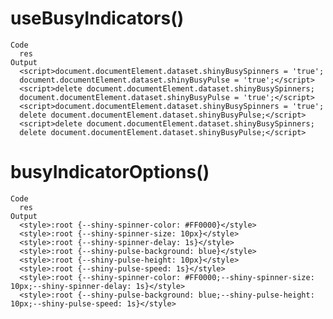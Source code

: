 # useBusyIndicators()

    Code
      res
    Output
      <script>document.documentElement.dataset.shinyBusySpinners = 'true';
      document.documentElement.dataset.shinyBusyPulse = 'true';</script>
      <script>delete document.documentElement.dataset.shinyBusySpinners;
      document.documentElement.dataset.shinyBusyPulse = 'true';</script>
      <script>document.documentElement.dataset.shinyBusySpinners = 'true';
      delete document.documentElement.dataset.shinyBusyPulse;</script>
      <script>delete document.documentElement.dataset.shinyBusySpinners;
      delete document.documentElement.dataset.shinyBusyPulse;</script>

# busyIndicatorOptions()

    Code
      res
    Output
      <style>:root {--shiny-spinner-color: #FF0000}</style>
      <style>:root {--shiny-spinner-size: 10px}</style>
      <style>:root {--shiny-spinner-delay: 1s}</style>
      <style>:root {--shiny-pulse-background: blue}</style>
      <style>:root {--shiny-pulse-height: 10px}</style>
      <style>:root {--shiny-pulse-speed: 1s}</style>
      <style>:root {--shiny-spinner-color: #FF0000;--shiny-spinner-size: 10px;--shiny-spinner-delay: 1s}</style>
      <style>:root {--shiny-pulse-background: blue;--shiny-pulse-height: 10px;--shiny-pulse-speed: 1s}</style>

